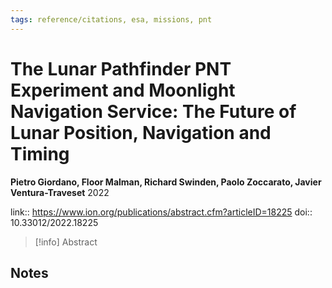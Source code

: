 ```yaml
---
tags: reference/citations, esa, missions, pnt
---
```

# The Lunar Pathfinder PNT Experiment and Moonlight Navigation Service: The Future of Lunar Position, Navigation and Timing

**Pietro Giordano, Floor Malman, Richard Swinden, Paolo Zoccarato, Javier Ventura-Traveset**
2022

link:: https://www.ion.org/publications/abstract.cfm?articleID=18225
doi:: 10.33012/2022.18225

> [!info] Abstract
> 



## Notes

